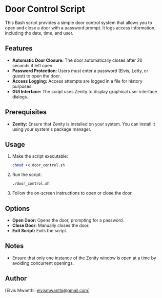 # Door Control Script

This Bash script provides a simple door control system that allows you to open and close a door with a password prompt. It logs access information, including the date, time, and user.

## Features

- **Automatic Door Closure:** The door automatically closes after 20 seconds if left open.
- **Password Protection:** Users must enter a password (Elvis, Letty, or guest) to open the door.
- **Access Logging:** Access attempts are logged in a file for history purposes.
- **GUI Interface:** The script uses Zenity to display graphical user interface dialogs.

## Prerequisites

- **Zenity:** Ensure that Zenity is installed on your system. You can install it using your system's package manager.

## Usage

1. Make the script executable:

    ```bash
    chmod +x door_control.sh
    ```

2. Run the script:

    ```bash
    ./door_control.sh
    ```

3. Follow the on-screen instructions to open or close the door.

## Options

- **Open Door:** Opens the door, prompting for a password.
- **Close Door:** Manually closes the door.
- **Exit Script:** Exits the script.

## Notes

- Ensure that only one instance of the Zenity window is open at a time by avoiding concurrent openings.

## Author

[Elvis Mwanthi: elvismwanthi@gmail.com]
